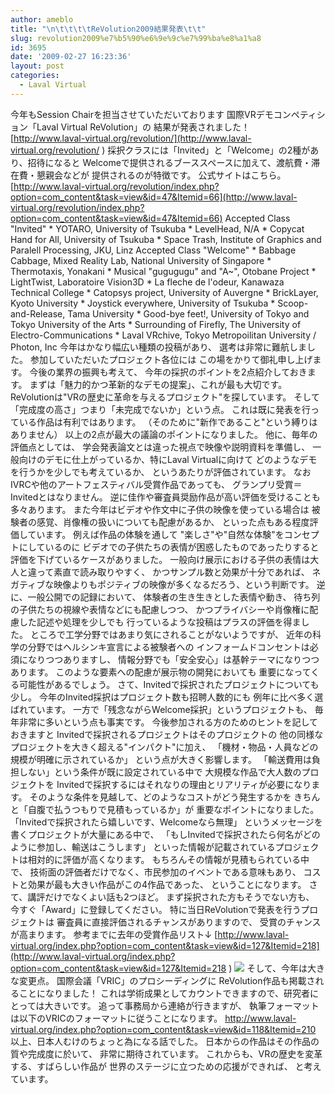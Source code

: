 ```yaml
---
author: ameblo
title: "\n\t\t\t\tReVolution2009結果発表\t\t"
slug: revolution2009%e7%b5%90%e6%9e%9c%e7%99%ba%e8%a1%a8
id: 3695
date: '2009-02-27 16:23:36'
layout: post
categories:
  - Laval Virtual
---
```


今年もSession Chairを担当させていただいております 国際VRデモコンペティション「Laval Virtual ReVolution」の 結果が発表されました！ [http://www.laval-virtual.org/revolution/](http://www.laval-virtual.org/revolution/ ) 採択クラスには「Invited」と「Welcome」の2種があり、招待になると Welcomeで提供されるブーススペースに加えて、渡航費・滞在費・懇親会などが 提供されるのが特徴です。 公式サイトはこちら。 [http://www.laval-virtual.org/revolution/index.php?option=com_content&task=view&id=47&Itemid=66](http://www.laval-virtual.org/revolution/index.php?option=com_content&task=view&id=47&Itemid=66) Accepted Class "Invited" * YOTARO, University of Tsukuba * LevelHead, N/A * Copycat Hand for All, University of Tsukuba * Space Trash, Institute of Graphics and Paralell Processing, JKU, Linz Accepted Class "Welcome" * Babbage Cabbage, Mixed Reality Lab, National University of Singapore * Thermotaxis, Yonakani * Musical "gugugugu" and "A~", Otobane Project * LightTwist, Laboratoire Vision3D * La fleche de l'odeur, Kanawaza Technical College * Catopsys project, University of Auvergne * BrickLayer, Kyoto University * Joystick everywhere, University of Tsukuba * Scoop-and-Release, Tama University * Good-bye feet!, University of Tokyo and Tokyo University of the Arts * Surrounding of Firefly, The University of Electro-Communications * Laval VRchive, Tokyo Metropoilitan University / Photon, Inc 今年はかなり幅広い種類の投稿があり、 選考は非常に難航しました。 参加していただいたプロジェクト各位には この場をかりて御礼申し上げます。 今後の業界の振興も考えて、 今年の採択のポイントを2点紹介しておきます。 まずは「魅力的かつ革新的なデモの提案」、これが最も大切です。 ReVolutionは"VRの歴史に革命を与えるプロジェクト"を探しています。 そして「完成度の高さ」つまり「未完成でないか」という点。 これは既に発表を行っている作品は有利ではあります。 （そのために"新作であること"という縛りはありません） 以上の2点が最大の議論のポイントになりました。 他に、毎年の評価点としては、 学会発表論文とは違った視点で映像や説明資料を準備し、 一般向けのデモに仕上がっているか、特にLaval Virtualに向けて どのようなデモを行うかを少しでも考えているか、 というあたりが評価されています。 なおIVRCや他のアートフェスティバル受賞作品であっても、 グランプリ受賞＝Invitedとはなりません。 逆に佳作や審査員奨励作品が高い評価を受けることも多々あります。 また今年はビデオや作文中に子供の映像を使っている場合は 被験者の感覚、肖像権の扱いについても配慮があるか、 といった点もある程度評価しています。 例えば作品の体験を通して "楽しさ"や"自然な体験"をコンセプトにしているのに ビデオでの子供たちの表情が困惑したものであったりすると 評価を下げているケースがありました。 一般向け展示における子供の表情は大人と違って素直で読み取りやすく、 かつサンプル数と効果が十分であれば、 ネガティブな映像よりもポジティブの映像が多くなるだろう、という判断です。 逆に、一般公開での記録において、 体験者の生き生きとした表情や動き、 待ち列の子供たちの視線や表情などにも配慮しつつ、 かつプライバシーや肖像権に配慮した記述や処理を少しでも 行っているような投稿はプラスの評価を得ました。 ところで工学分野ではあまり気にされることがないようですが、 近年の科学の分野ではヘルシンキ宣言による被験者への インフォームドコンセントは必須になりつつありますし、 情報分野でも「安全安心」は基幹テーマになりつつあります。 このような要素への配慮が展示物の開発においても 重要になってくる可能性があるでしょう。 さて、Invitedで採択されたプロジェクトについても少し。 今年のInvited採択はプロジェクト数も招聘人数的にも 例年に比べ多く選ばれています。 一方で「残念ながらWelcome採択」というプロジェクトも、 毎年非常に多いという点も事実です。 今後参加される方のためのヒントを記しておきますと Invitedで採択されるプロジェクトはそのプロジェクトの 他の同様なプロジェクトを大きく超える"インパクト"に加え、 「機材・物品・人員などの規模が明確に示されているか」 という点が大きく影響します。 「輸送費用は負担しない」という条件が既に設定されている中で 大規模な作品で大人数のプロジェクトを Invitedで採択するにはそれなりの理由とリアリティが必要になります。 そのような条件を見越して、どのようなコストがどう発生するかを きちんと「自腹で払うつもりで見積もっているか」が 重要なポイントになりました。 「Invitedで採択されたら嬉しいです、Welcomeなら無理」 というメッセージを書くプロジェクトが大量にある中で、 「もしInvitedで採択されたら何名がどのように参加し、輸送はこうします」 といった情報が記載されているプロジェクトは相対的に評価が高くなります。 もちろんその情報が見積もられている中で、 技術面の評価者だけでなく、市民参加のイベントである意味もあり、 コストと効果が最も大きい作品がこの4作品であった、 ということになります。 さて、講評だけでなくよい話も2つほど。 まず採択された方もそうでない方も、 今すぐ「Award」に登録してください。 特に当日ReVolutionで発表を行うプロジェクトは 審査員に直接評価されるチャンスがありますので、 受賞のチャンスが高まります。 参考までに去年の受賞作品リスト↓ [http://www.laval-virtual.org/index.php?option=com_content&task=view&id=127&Itemid=218](http://www.laval-virtual.org/index.php?option=com_content&task=view&id=127&Itemid=218 ) ![](http://www.laval-virtual.org/images/stories/actu_trophees.jpg) そして、今年は大きな変更点。 国際会議「VRIC」のプロシーディングに ReVolution作品も掲載されることになりました！ これは学術成果としてカウントできますので、研究者にとっては大きいです。 追って事務局から連絡が行きますが、 執筆フォーマットは以下のVRICのフォーマットに従うことになります。 [http://www.laval-virtual.org/index.php?option=com_content&task=view&id=118&Itemid=210 ](http://www.laval-virtual.org/index.php?option=com_content&task=view&id=118&Itemid=210 ) 以上、日本人むけのちょっと為になる話でした。 日本からの作品はその作品の質や完成度に於いて、 非常に期待されています。 これからも、VRの歴史を変革する、すばらしい作品が 世界のステージに立つための応援ができれば、 と考えています。
